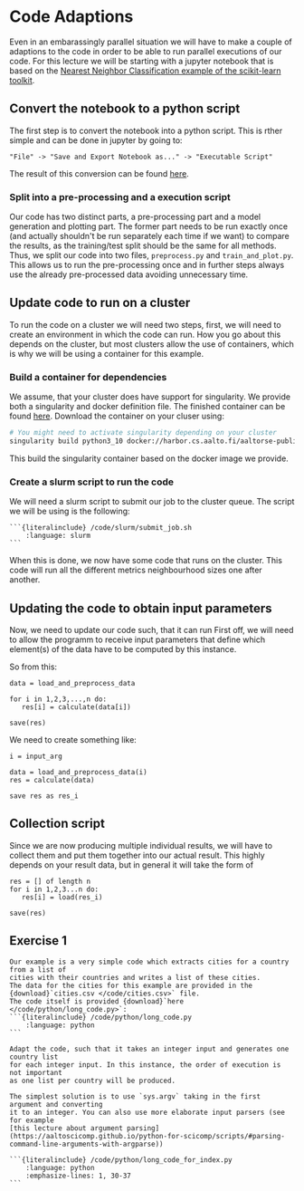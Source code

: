 # Code Adaptions

Even in an embarassingly parallel situation we will have to make a couple of adaptions to the code
in order to be able to run parallel executions of our code. For this lecture we will be starting with
a jupyter notebook that is based on the
[Nearest Neighbor Classification example of the scikit-learn toolkit](https://scikit-learn.org/stable/auto_examples/neighbors/plot_classification.html).

## Convert the notebook to a python script

The first step is to convert the notebook into a python script. This is rther simple and can be done in jupyter by going to:

```
"File" -> "Save and Export Notebook as..." -> "Executable Script"
```

The result of this conversion can be found [here](/code/python/scikit_example/knn_iris.py).

### Split into a pre-processing and a execution script

Our code has two distinct parts, a pre-processing part and a model generation and plotting part.
The former part needs to be run exactly once (and actually shouldn't be run separately each time if we
want) to compare the results, as the training/test split should be the same for all methods.
Thus, we split our code into two files, `preprocess.py` and `train_and_plot.py`.
This allows us to run the pre-processing once and in further steps always use the already pre-processed
data avoiding unnecessary time.

## Update code to run on a cluster

To run the code on a cluster we will need two steps, first, we will need to create an environment in
which the code can run. How you go about this depends on the cluster, but most clusters allow
the use of containers, which is why we will be using a container for this example.

### Build a container for dependencies

We assume, that your cluster does have support for singularity. We provide both a singularity and
docker definition file. The finished container can be found [here](TODO). Download the container on
your cluser using:

```bash
# You might need to activate singularity depending on your cluster
singularity build python3_10 docker://harbor.cs.aalto.fi/aaltorse-public/parallel-workflow:latest
```

This build the singularity container based on the docker image we provide.

### Create a slurm script to run the code

We will need a slurm script to submit our job to the cluster queue. The script we will be using is the
following:

````
```{literalinclude} /code/slurm/submit_job.sh
    :language: slurm
```
````

When this is done, we now have some code that runs on the cluster. This code will run all the different
metrics neighbourhood sizes one after another.

## Updating the code to obtain input parameters

Now, we need to update our code such, that it can run
First off, we will need to allow the programm to receive input parameters that define which element(s)
of the data have to be computed by this instance.

So from this:

```
data = load_and_preprocess_data

for i in 1,2,3,...,n do:
   res[i] = calculate(data[i])

save(res)

```

We need to create something like:

```
i = input_arg

data = load_and_preprocess_data(i)
res = calculate(data)

save res as res_i
```

## Collection script

Since we are now producing multiple individual results, we will have to collect them and put them together
into our actual result. This highly depends on your result data, but in general it will take the form of

```
res = [] of length n
for i in 1,2,3...n do:
   res[i] = load(res_i)

save(res)
```

## Exercise 1

````{exercise} Parallel-1: Make the script accept an input index
Our example is a very simple code which extracts cities for a country from a list of
cities with their countries and writes a list of these cities.
The data for the cities for this example are provided in the {download}`cities.csv </code/cities.csv>` file.
The code itself is provided {download}`here </code/python/long_code.py>`:
```{literalinclude} /code/python/long_code.py
    :language: python
```

Adapt the code, such that it takes an integer input and generates one country list
for each integer input. In this instance, the order of execution is not important
as one list per country will be produced.

````

````{solution} Solution: Parallel-1
The simplest solution is to use `sys.argv` taking in the first argument and converting
it to an integer. You can also use more elaborate input parsers (see for example
[this lecture about argument parsing](https://aaltoscicomp.github.io/python-for-scicomp/scripts/#parsing-command-line-arguments-with-argparse))

```{literalinclude} /code/python/long_code_for_index.py
    :language: python
    :emphasize-lines: 1, 30-37
```

````
